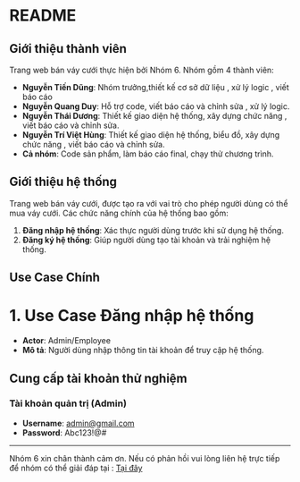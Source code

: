 # README

## Giới thiệu thành viên

Trang web bán váy cưới thực hiện bởi Nhóm 6. Nhóm gồm 4 thành viên:

- **Nguyễn Tiến Dũng**: Nhóm trưởng,thiết kế cơ sở dữ liệu , xử lý logic , viết báo cáo
- **Nguyễn Quang Duy**: Hỗ trợ code, viết báo cáo và chỉnh sửa , xử lý logic.
- **Nguyễn Thái Dương**: Thiết kế giao diện hệ thống, xây dựng chức năng , viết báo cáo và chỉnh sửa.
- **Nguyễn Trí Việt Hùng**: Thiết kế giao diện hệ thống, biểu đồ, xây dựng chức năng , viết báo cáo và chỉnh sửa.
- **Cả nhóm**: Code sản phẩm, làm báo cáo final, chạy thử chương trình.

## Giới thiệu hệ thống

Trang web bán váy cưới, được tạo ra với vai trò cho phép người dùng có thể mua váy cưới. Các chức năng chính của hệ thống bao gồm:

1. **Đăng nhập hệ thống**: Xác thực người dùng trước khi sử dụng hệ thống.
2. **Đăng ký hệ thống**: Giúp người dùng tạo tài khoản và trải nghiệm hệ thống.
## Use Case Chính

# 1. Use Case Đăng nhập hệ thống
- **Actor**: Admin/Employee
- **Mô tả**: Người dùng nhập thông tin tài khoản để truy cập hệ thống.

## Cung cấp tài khoản thử nghiệm

### Tài khoản quản trị (Admin)
- **Username**: admin@gmail.com
- **Password**: Abc123!@#

---
Nhóm 6 xin chân thành cảm ơn. Nếu có phản hồi vui lòng liên hệ trực tiếp để nhóm có thể giải đáp tại : <a href="https://www.facebook.com/sbtc.bekend">Tại đây</a>

